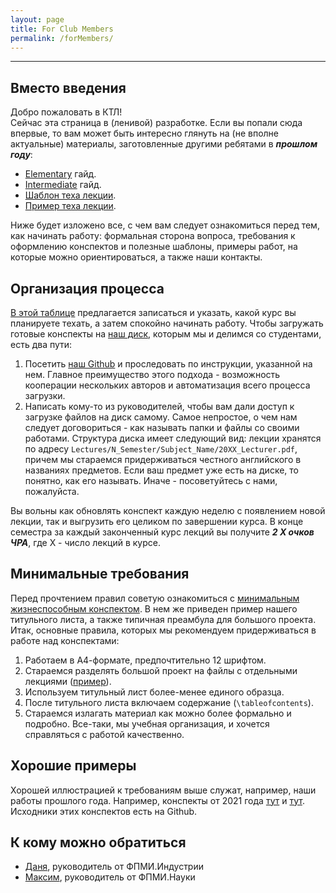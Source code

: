 ```yaml
---
layout: page
title: For Club Members
permalink: /forMembers/
---
```


--- 

## Вместо введения
Добро пожаловать в КТЛ!  
Сейчас эта страница в (ленивой) разработке. Если вы попали сюда впервые, то вам может быть интересно глянуть на (не вполне актуальные) материалы, заготовленные другими ребятами в ***прошлом году***:
- [Elementary](https://drive.google.com/file/d/1bfpMiGldKgXWVgmFqScEvWOQHnQdD9en/view?usp=sharing) гайд.
- [Intermediate](https://drive.google.com/file/d/1ItSd7wIKDC0uJiJ-Hifd1JO3MKASVVKl/view?usp=sharing) гайд.
- [Шаблон теха лекции](https://www.overleaf.com/read/ztcjscdmtprq).
- [Пример теха лекции](https://www.overleaf.com/read/vjgrqfzydcyq).

Ниже будет изложено все, с чем вам следует ознакомиться перед тем, как начинать работу: формальная сторона вопроса, требования к оформлению конспектов и полезные шаблоны, примеры работ, на которые можно ориентироваться, а также наши контакты.

## Организация процесса
[В этой таблице](https://docs.google.com/spreadsheets/d/1WN1hvKTS_MDfvx7gr4QP1j_bLc11LAzOYT7S3dVhEv0/edit) 
предлагается записаться и указать, какой курс вы планируете техать, а затем 
спокойно начинать работу. Чтобы загружать готовые конспекты на 
[наш диск](https://drive.google.com/drive/folders/1CQQHfA5_bgEhP6T0iH9Xp6xDz7D5lbIU),
 которым мы и делимся со студентами, есть два пути:
1. Посетить [наш Github](https://github.com/MIPT-Group/Lectures_Tex_Club) и 
проследовать по инструкции, указанной на нем. Главное преимущество этого подхода - возможность кооперации нескольких авторов и автоматизация всего процесса загрузки.
2. Написать кому-то из руководителей, чтобы вам дали доступ к загрузке файлов на диск самому. Самое непростое, о чем нам следует договориться - как называть папки и файлы со своими работами. Структура диска имеет следующий вид: лекции хранятся по адресу `Lectures/N_Semester/Subject_Name/20XX_Lecturer.pdf`, причем мы стараемся придерживаться честного английского в названиях предметов. Если ваш предмет уже есть на диске, то понятно, как его называть. Иначе - посоветуйтесь с нами, пожалуйста.

Вы вольны как обновлять конспект каждую неделю с появлением новой лекции, так и выгрузить его целиком по завершении курса. В конце семестра за каждый законченный курс лекций вы получите ***2 X очков ЧРА***, где X - число лекций в курсе.

## Минимальные требования
Перед прочтением правил советую ознакомиться с 
[минимальным жизнеспособным конспектом](https://www.overleaf.com/read/fvfjcccwdpnt). 
В нем же приведен пример нашего титульного листа, а также типичная преамбула для большого проекта. Итак, основные правила, которых мы рекомендуем придерживаться в работе над конспектами:
1. Работаем в А4-формате, предпочтительно 12 шрифтом.
1. Стараемся разделять большой проект на файлы с отдельными лекциями ([пример](https://github.com/MIPT-Group/Lectures_Tex_Club/tree/master/Lectures/4_Semester/Ring_and_Field_Theory/2021_Ilyinsky)).
1. Используем титульный лист более-менее единого образца.
1. После титульного листа включаем содержание (`\tableofcontents`).
1. Стараемся излагать материал как можно более формально и подробно. Все-таки, мы учебная организация, и хочется справляться с работой качественно.

## Хорошие примеры
Хорошей иллюстрацией к требованиям выше служат, например, наши работы прошлого года. 
Например, конспекты от 2021 года 
[тут](https://drive.google.com/drive/u/1/folders/1wHozTuJsgZUCZ1IMv-rgzl0_73Sny1un) 
и [тут](https://drive.google.com/drive/u/1/folders/1wgW7w6NFmQpGG0gVzjVqG4_tRmm0VNM-).
Исходники этих конспектов есть на Github.

## К кому можно обратиться
- [Даня](https://vk.com/ax_equals_b), руководитель от ФПМИ.Индустрии
- [Максим](https://vk.com/s0mth1ng), руководитель от ФПМИ.Науки


